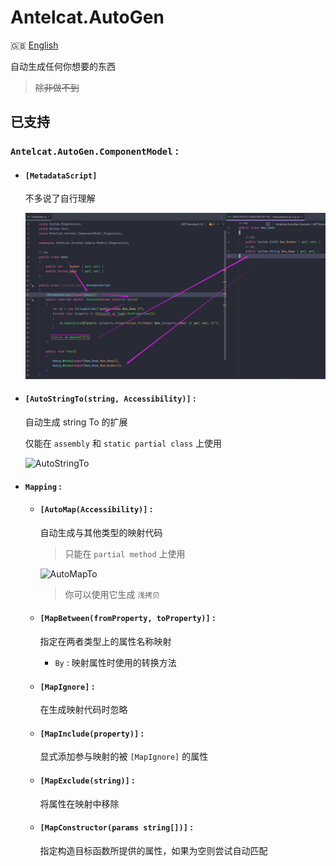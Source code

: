 # Antelcat.AutoGen

🇬🇧 [English](./README.md)

自动生成任何你想要的东西
> ~~除非做不到~~

## 已支持

### `Antelcat.AutoGen.ComponentModel` :  

+ #### `[MetadataScript]`

  不多说了自行理解
  
  ![MetadataScript](./docs/MetadataScript.png)

+ #### `[AutoStringTo(string, Accessibility)]` :  

    自动生成 string To 的扩展

    仅能在 `assembly` 和 `static partial class` 上使用

    ![AutoStringTo](./docs/GenerateStringTo.png)

+ #### `Mapping` :  

  + #### `[AutoMap(Accessibility)]` :  

    自动生成与其他类型的映射代码

    > 只能在 `partial method` 上使用

    ![AutoMapTo](./docs/GenerateMap.png)

    > 你可以使用它生成 `浅拷贝`

  + #### `[MapBetween(fromProperty, toProperty)]` :  

    指定在两者类型上的属性名称映射

    + `By` : 映射属性时使用的转换方法

  + #### `[MapIgnore]` :  

    在生成映射代码时忽略

  + #### `[MapInclude(property)]` :  

    显式添加参与映射的被 `[MapIgnore]` 的属性

  + #### `[MapExclude(string)]` :  

    将属性在映射中移除

  + #### `[MapConstructor(params string[])]` :  

    指定构造目标函数所提供的属性，如果为空则尝试自动匹配
